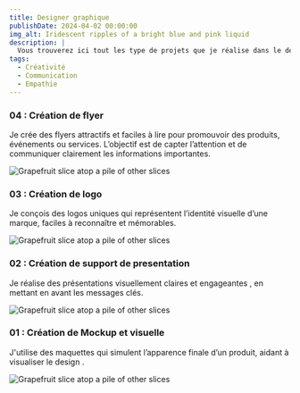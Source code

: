 ```yaml
---
title: Designer graphique
publishDate: 2024-04-02 00:00:00
img_alt: Iridescent ripples of a bright blue and pink liquid
description: |
  Vous trouverez ici tout les type de projets que je réalise dans le design
tags:
  - Créativité
  - Communication
  - Empathie
---
```


### 04 : Création de flyer 
Je crée des flyers attractifs et faciles à lire pour promouvoir des produits, événements ou services. L’objectif est de capter l’attention et de communiquer clairement les informations importantes.

<img
  class="fit-picture"
  src="/astrop/assets/designer/flyer.png"
  alt="Grapefruit slice atop a pile of other slices" />


### 03 : Création de logo
Je conçois des logos uniques qui représentent l’identité visuelle d’une marque, faciles à reconnaître et mémorables.

<img
  class="fit-picture"
  src="/astrop/assets/designer/logo.png"
  alt="Grapefruit slice atop a pile of other slices" />

### 02 : Création de support de presentation   
Je réalise des présentations visuellement claires et engageantes , en mettant en avant les messages clés.

<img
  class="fit-picture"
  src="/astrop/assets/designer/support.png"
  alt="Grapefruit slice atop a pile of other slices" />

### 01 : Création de Mockup et visuelle 
J'utilise des maquettes qui simulent l’apparence finale d’un produit, aidant à visualiser le design .

<img
  class="fit-picture"
  src="/astrop/assets/designer/mockup.png"
  alt="Grapefruit slice atop a pile of other slices" />


